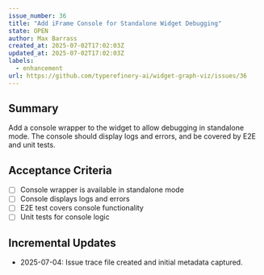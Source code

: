 ```yaml
---
issue_number: 36
title: "Add iFrame Console for Standalone Widget Debugging"
state: OPEN
author: Max Barrass
created_at: 2025-07-02T17:02:03Z
updated_at: 2025-07-02T17:02:03Z
labels:
  - enhancement
url: https://github.com/typerefinery-ai/widget-graph-viz/issues/36
---
```


## Summary
Add a console wrapper to the widget to allow debugging in standalone mode. The console should display logs and errors, and be covered by E2E and unit tests.

## Acceptance Criteria
- [ ] Console wrapper is available in standalone mode
- [ ] Console displays logs and errors
- [ ] E2E test covers console functionality
- [ ] Unit tests for console logic

## Incremental Updates

- 2025-07-04: Issue trace file created and initial metadata captured. 